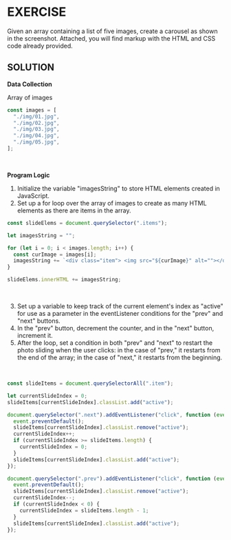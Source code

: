 # EXERCISE

Given an array containing a list of five images, create a carousel as shown in the screenshot. Attached, you will find markup with the HTML and CSS code already provided.

## SOLUTION

**Data Collection**

Array of images

```javascript
const images = [
  "./img/01.jpg",
  "./img/02.jpg",
  "./img/03.jpg",
  "./img/04.jpg",
  "./img/05.jpg",
];
```

<br>

**Program Logic**

1. Initialize the variable "imagesString" to store HTML elements created in JavaScript.
2. Set up a for loop over the array of images to create as many HTML elements as there are items in the array.

```javascript
const slideElems = document.querySelector(".items");

let imagesString = "";

for (let i = 0; i < images.length; i++) {
  const curImage = images[i];
  imagesString += `<div class="item"> <img src="${curImage}" alt=""></div>`;
}

slideElems.innerHTML += imagesString;
```

<br>

3. Set up a variable to keep track of the current element's index as "active" for use as a parameter in the eventListener conditions for the "prev" and "next" buttons.
4. In the "prev" button, decrement the counter, and in the "next" button, increment it.
5. After the loop, set a condition in both "prev" and "next" to restart the photo sliding when the user clicks: in the case of "prev," it restarts from the end of the array; in the case of "next," it restarts from the beginning.

<br>

```javascript
const slideItems = document.querySelectorAll(".item");

let currentSlideIndex = 0;
slideItems[currentSlideIndex].classList.add("active");

document.querySelector(".next").addEventListener("click", function (event) {
  event.preventDefault();
  slideItems[currentSlideIndex].classList.remove("active");
  currentSlideIndex++;
  if (currentSlideIndex >= slideItems.length) {
    currentSlideIndex = 0;
  }
  slideItems[currentSlideIndex].classList.add("active");
});

document.querySelector(".prev").addEventListener("click", function (event) {
  event.preventDefault();
  slideItems[currentSlideIndex].classList.remove("active");
  currentSlideIndex--;
  if (currentSlideIndex < 0) {
    currentSlideIndex = slideItems.length - 1;
  }
  slideItems[currentSlideIndex].classList.add("active");
});
```
